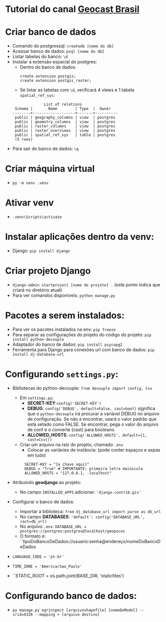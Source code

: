 # Tutorial do canal [Geocast Brasil](https://www.youtube.com/watch?v=ofTUgfZbEkU&t=7182s)

# Criar banco de dados
  - Comando do postgressql: `createdb [nome do db]`
  - Acessar banco de dados: `psql [nome do db]`
  - Listar tabelas do banco: `\d`
  - Instalar a extensão espacial do postgres:
    - Dentro do banco de dados: 
      ````
      create extension postgis;
      create extension postgis_raster;
      ````
    - Se listar as tabelas com `\d`, verificará 4 views e 1 tabela `spatial_ref_sys`:
    ````
                  List of relations
     Schema |       Name        | Type  |  Owner
    --------+-------------------+-------+----------
     public | geography_columns | view  | postgres
     public | geometry_columns  | view  | postgres
     public | raster_columns    | view  | postgres
     public | raster_overviews  | view  | postgres
     public | spatial_ref_sys   | table | postgres
     (5 rows)
    ````
  - Para sair do banco de dados: `\q`
  
# Criar máquina virtual
  - `py -m venv .venv`
  
# Ativar venv
  - `.venv\Scripts\activate`
  
# Instalar aplicações dentro da venv:
  - Django: `pip install django`
  
# Criar projeto Django
  - `django-admin startproject [nome do projeto] .` (este ponto indica que criará no diretório atual)
  - Para ver comandos disponíveis: `python manage.py`
  
# Pacotes a serem instalados:
  - Para ver os pacotes instalados na env: `pip freeze`
  - Para separar as configurações do projeto do código do projeto: `pip install python-decouple`
  - Adaptador do banco de dados: `pip install psycopg2`
  - Ferramenta para Django para conexões url com banco de dados: `pip install dj-database-url`
  
# Configurando `settings.py`:
  - Bibliotecas do python-decouple: `from decouple import config, Csv`
    - Em `settings.py`:
      - **SECRET-KEY**:`config('SECRET-KEY')`
      - **DEBUG**: `config('DEBUG', default=False, cast=bool)` significa que o `python-decouple` irá procurar a variável DEBUG no arquivo de configuração. Se não a encontrar, usará o valor padrão que está setado como FALSE. Se encontrar, pega o valor do arquivo de conf e o converte (cast) para booleano.
      - **ALLOWED_HOSTS**: `config('ALLOWED_HOSTS', default=[], cast=Csv())`
    - Criar um arquivo na raíz do projeto, chamado `.env`
      - Colocar as variávies de instância: (pode conter espaços e aspas em tudo)
      ````
        SECRET-KEY = "[a chave aqui]"
        DEBUG = "True" # IMPORTANTE: primeira letra maiúscula
        ALLOWED_HOSTS = "127.0.0.1, .localhost"
      ````
      
  - Atribuindo **geodjango** ao projeto:
    - No campo ``INSTALLED_APPS`` adicionar:
      ``'django.contrib.gis'``
      
  - Configurar o banco de dados:
    - Importar a biblioteca: ``from dj_database_url import parse as db_url``
    - No campo **DATABASES**: ``'default': config('DATABASE_URL', cast=db_url)``
    - No arquivo ``.env``: ``DATABASE_URL = postgres://postgres:postgres@localhost/geopocos``
    - O formato é: ``tipoDoBancoDeDados://usuario:senha@endereço/nomeDoBancoDeDados
    
  - ``LANGUAGE_CODE = 'pt-br'``
  - ``TIME_ZONE = 'America/Sao_Paulo'``
  - ``STATIC_ROOT = os.path.joint(BASE_DIR, 'staticfiles')

# Configurando banco de dados:
  - `py manage.py ogrinspect [arquivoshapefile] [nomeDoModel] --srid=4326 --mapping > [arquivo destino]`


